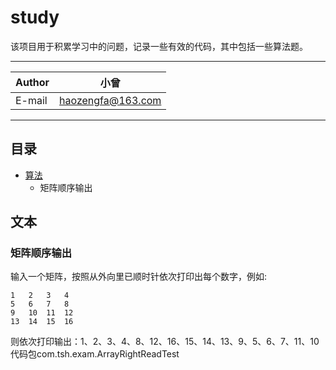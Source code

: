 study
===========================
该项目用于积累学习中的问题，记录一些有效的代码，其中包括一些算法题。 

****
|Author|小曾|
|---|---
|E-mail|haozengfa@163.com

****
## 目录
* [算法](#算法)
    * 矩阵顺序输出

文本
------
### 矩阵顺序输出
输入一个矩阵，按照从外向里已顺时针依次打印出每个数字，例如:

    1   2   3   4
    5   6   7   8
    9   10  11  12
    13  14  15  16
    
则依次打印输出：1、2、3、4、8、12、16、15、14、13、9、5、6、7、11、10
代码包com.tsh.exam.ArrayRightReadTest

